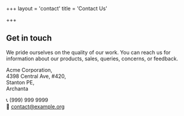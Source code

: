 +++
layout = 'contact'
title = 'Contact Us'

+++

Get in touch
------------

We pride ourselves on the quality of our work. You can reach us for information about our products, sales, queries, concerns, or feedback.

Acme Corporation,  
4398 Central Ave, #420,  
Stanton PE,  
Archanta

📞 (999) 999 9999  
📧 contact@example.org 

